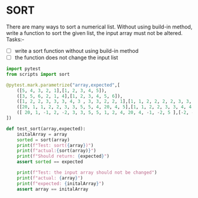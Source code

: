 # SORT
There are many ways to sort a numerical list. 
Without using build-in method, write a function to sort the given list, the input array must not be altered.
Tasks:-
- [ ] write a sort function without using build-in method
- [ ] the function does not change the input list
```py
import pytest
from scripts import sort

@pytest.mark.parametrize("array,expected",[
    ([5, 4, 3, 2, 1],[1, 2, 3, 4, 5]),
    ([3, 5, 6, 2, 1, 4],[1, 2, 3, 4, 5, 6]),
    ([1, 2, 2, 3, 3, 3, 4, 3 , 3, 3, 2, 2, 1],[1, 1, 2, 2, 2, 2, 3, 3, 3, 3, 3, 3, 4]),
    ([20, 1, 1, 2, 2, 3, 3, 5, 5, 4, 20, 4, 5],[1, 1, 2, 2, 3, 3, 4, 4, 5, 5, 5, 20, 20]),
    ([ 20, 1, -1, 2, -2, 3, 3, 5, 5, 1, 2, 4, 20, 4, -1, -2, 5 ],[-2, -2, -1, -1, 1, 1, 2, 2, 3, 3, 4, 4, 5, 5, 5, 20, 20])
])

def test_sort(array,expected):
    initalArray = array
    sorted = sort(array)
    print(f"Test: sort({array})")
    print(f"actual:{sort(array)}")
    print(f"Should return: {expected}")
    assert sorted == expected

    print(f"Test: the input array should not be changed")
    print(f"actual: {array}")
    print(f"expected: {initalArray}")
    assert array == initalArray
 ```